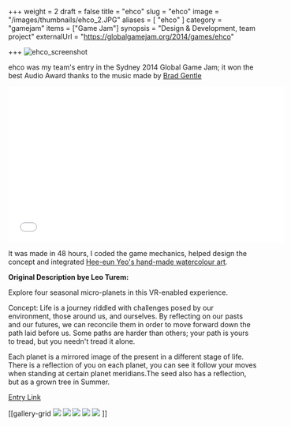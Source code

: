 +++
weight = 2
draft = false
title = "ehco"
slug = "ehco"
image = "/images/thumbnails/ehco_2.JPG"
aliases = [
	"ehco"
]
category = "gamejam"
items = ["Game Jam"]
synopsis = "Design & Development, team project"
externalUrl = "https://globalgamejam.org/2014/games/ehco"

+++
![ehco_screenshot](http://oddgoo.io.s3.amazonaws.com/covers/ehco/ehco_2.JPG)

ehco was my team's entry in the Sydney 2014 Global Game Jam; it won the best Audio Award thanks to the music made by [Brad Gentle](https://www.facebook.com/AllBetrayingEdan)

<iframe width="560" height="315" src="//www.youtube.com/embed/BN93_GdmiFs" frameborder="0" allowfullscreen></iframe>

It was made in 48 hours, I coded the game mechanics, helped design the concept and integrated [Hee-eun Yeo's hand-made watercolour art](http://windandmill.com).

**Original Description bye Leo Turem:**

Explore four seasonal micro-planets in this VR-enabled experience.

Concept: Life is a journey riddled with challenges posed by our environment, those around us, and ourselves. By reflecting on our pasts and our futures, we can reconcile them in order to move forward down the path laid before us. Some paths are harder than others; your path is yours to tread, but you needn't tread it alone.

Each planet is a mirrored image of the present in a different stage of life. There is a reflection of you on each planet, you can see it follow your moves when standing at certain planet meridians.The seed also has a reflection, but as a grown tree in Summer.



[Entry Link](http://globalgamejam.org/2014/games/ehco)

[[gallery-grid
	![](http://oddgoo.io.s3.amazonaws.com/covers/ehco/ehco_1.JPG)
	![](http://oddgoo.io.s3.amazonaws.com/covers/ehco/ehco_2.JPG)
	![](http://oddgoo.io.s3.amazonaws.com/covers/ehco/ehco_3.JPG)
	![](http://oddgoo.io.s3.amazonaws.com/covers/ehco/ehco_4.JPG)
	![](http://oddgoo.io.s3.amazonaws.com/covers/ehco/ehco_5.JPG)
]]